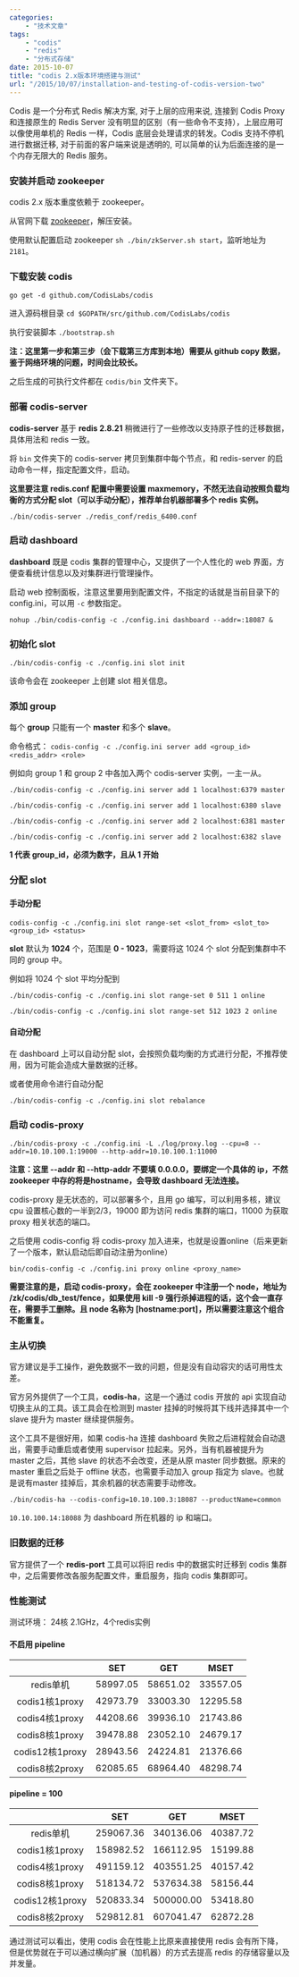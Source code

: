 ```yaml
---
categories:
    - "技术文章"
tags:
    - "codis"
    - "redis"
    - "分布式存储"
date: 2015-10-07
title: "codis 2.x版本环境搭建与测试"
url: "/2015/10/07/installation-and-testing-of-codis-version-two"
---
```


Codis 是一个分布式 Redis 解决方案, 对于上层的应用来说, 连接到 Codis Proxy 和连接原生的 Redis Server 没有明显的区别（有一些命令不支持），上层应用可以像使用单机的 Redis 一样，Codis 底层会处理请求的转发。Codis 支持不停机进行数据迁移, 对于前面的客户端来说是透明的, 可以简单的认为后面连接的是一个内存无限大的 Redis 服务。

<!--more-->

### 安装并启动 zookeeper

codis 2.x 版本重度依赖于 zookeeper。

从官网下载 [zookeeper](http://zookeeper.apache.org/releases.html)，解压安装。

使用默认配置启动 zookeeper `sh ./bin/zkServer.sh start`，监听地址为 `2181`。

### 下载安装 codis

`go get -d github.com/CodisLabs/codis`

进入源码根目录 `cd $GOPATH/src/github.com/CodisLabs/codis`

执行安装脚本 `./bootstrap.sh`

**注：这里第一步和第三步（会下载第三方库到本地）需要从 github copy 数据，鉴于网络环境的问题，时间会比较长。**

之后生成的可执行文件都在 `codis/bin` 文件夹下。

### 部署 codis-server

**codis-server** 基于 **redis 2.8.21** 稍微进行了一些修改以支持原子性的迁移数据，具体用法和 redis 一致。

将 `bin` 文件夹下的 codis-server 拷贝到集群中每个节点，和 redis-server 的启动命令一样，指定配置文件，启动。

**这里要注意 redis.conf 配置中需要设置 maxmemory，不然无法自动按照负载均衡的方式分配 slot（可以手动分配），推荐单台机器部署多个 redis 实例。**

`./bin/codis-server ./redis_conf/redis_6400.conf`

### 启动 dashboard

**dashboard** 既是 codis 集群的管理中心，又提供了一个人性化的 web 界面，方便查看统计信息以及对集群进行管理操作。

启动 web 控制面板，注意这里要用到配置文件，不指定的话就是当前目录下的 config.ini，可以用 `-c` 参数指定。

`nohup ./bin/codis-config -c ./config.ini dashboard --addr=:18087 &`

### 初始化 slot

`./bin/codis-config -c ./config.ini slot init`

该命令会在 zookeeper 上创建 slot 相关信息。

### 添加 group

每个 **group** 只能有一个 **master** 和多个 **slave**。

命令格式： `codis-config -c ./config.ini server add <group_id> <redis_addr> <role>`

例如向 group 1 和 group 2 中各加入两个 codis-server 实例，一主一从。

`./bin/codis-config -c ./config.ini server add 1 localhost:6379 master`

`./bin/codis-config -c ./config.ini server add 1 localhost:6380 slave`

`./bin/codis-config -c ./config.ini server add 2 localhost:6381 master`

`./bin/codis-config -c ./config.ini server add 2 localhost:6382 slave`

**1 代表 group_id，必须为数字，且从 1 开始**

### 分配 slot

#### 手动分配

`codis-config -c ./config.ini slot range-set <slot_from> <slot_to> <group_id> <status>`

**slot** 默认为 **1024** 个，范围是 **0 - 1023**，需要将这 1024 个 slot 分配到集群中不同的 group 中。

例如将 1024 个 slot 平均分配到 

`./bin/codis-config -c ./config.ini slot range-set 0 511 1 online`

`./bin/codis-config -c ./config.ini slot range-set 512 1023 2 online`

#### 自动分配

在 dashboard 上可以自动分配 slot，会按照负载均衡的方式进行分配，不推荐使用，因为可能会造成大量数据的迁移。

或者使用命令进行自动分配

`./bin/codis-config -c ./config.ini slot rebalance`

### 启动 codis-proxy

`./bin/codis-proxy -c ./config.ini -L ./log/proxy.log --cpu=8 --addr=10.10.100.1:19000 --http-addr=10.10.100.1:11000`

**注意：这里 --addr 和 --http-addr 不要填 0.0.0.0，要绑定一个具体的 ip，不然 zookeeper 中存的将是hostname，会导致 dashboard 无法连接。**

codis-proxy 是无状态的，可以部署多个，且用 go 编写，可以利用多核，建议 cpu 设置核心数的一半到2/3，19000 即为访问 redis 集群的端口，11000 为获取 proxy 相关状态的端口。

之后使用 codis-config 将 codis-proxy 加入进来，也就是设置online（后来更新了一个版本，默认启动后即自动注册为online）

`bin/codis-config -c ./config.ini proxy online <proxy_name>`

**需要注意的是，启动 codis-proxy，会在 zookeeper 中注册一个 node，地址为 /zk/codis/db_test/fence，如果使用 kill -9 强行杀掉进程的话，这个会一直存在，需要手工删除。且 node 名称为 [hostname:port]，所以需要注意这个组合不能重复。**

### 主从切换

官方建议是手工操作，避免数据不一致的问题，但是没有自动容灾的话可用性太差。

官方另外提供了一个工具，**codis-ha**，这是一个通过 codis 开放的 api 实现自动切换主从的工具。该工具会在检测到 master 挂掉的时候将其下线并选择其中一个 slave 提升为 master 继续提供服务。

这个工具不是很好用，如果 codis-ha 连接 dashboard 失败之后进程就会自动退出，需要手动重启或者使用 supervisor 拉起来。另外，当有机器被提升为 master 之后，其他 slave 的状态不会改变，还是从原 master 同步数据。原来的 master 重启之后处于 offline 状态，也需要手动加入 group 指定为 slave。也就是说有master 挂掉后，其余机器的状态需要手动修改。

`./bin/codis-ha --codis-config=10.10.100.3:18087 --productName=common`

`10.10.100.14:18088` 为 dashboard 所在机器的 ip 和端口。

### 旧数据的迁移

官方提供了一个 **redis-port** 工具可以将旧 redis 中的数据实时迁移到 codis 集群中，之后需要修改各服务配置文件，重启服务，指向 codis 集群即可。

### 性能测试

测试环境： 24核 2.1GHz，4个redis实例

#### 不启用 pipeline

| | SET | GET | MSET |
|:--:|:--:|:--:|:--:|
|redis单机|58997.05|58651.02|33557.05|
|codis1核1proxy|42973.79|33003.30|12295.58|
|codis4核1proxy|44208.66|39936.10|21743.86|
|codis8核1proxy|39478.88|23052.10|24679.17|
|codis12核1proxy|28943.56|24224.81|21376.66|
|codis8核2proxy|62085.65|68964.40|48298.74|

#### pipeline = 100

| | SET | GET | MSET |
|:--:|:--:|:--:|:--:|
|redis单机|259067.36|340136.06|40387.72|
|codis1核1proxy|158982.52|166112.95|15199.88|
|codis4核1proxy|491159.12|403551.25|40157.42|
|codis8核1proxy|518134.72|537634.38|58156.44|
|codis12核1proxy|520833.34|500000.00|53418.80|
|codis8核2proxy|529812.81|607041.47|62872.28|


通过测试可以看出，使用 codis 会在性能上比原来直接使用 redis 会有所下降，但是优势就在于可以通过横向扩展（加机器）的方式去提高 redis 的存储容量以及并发量。
